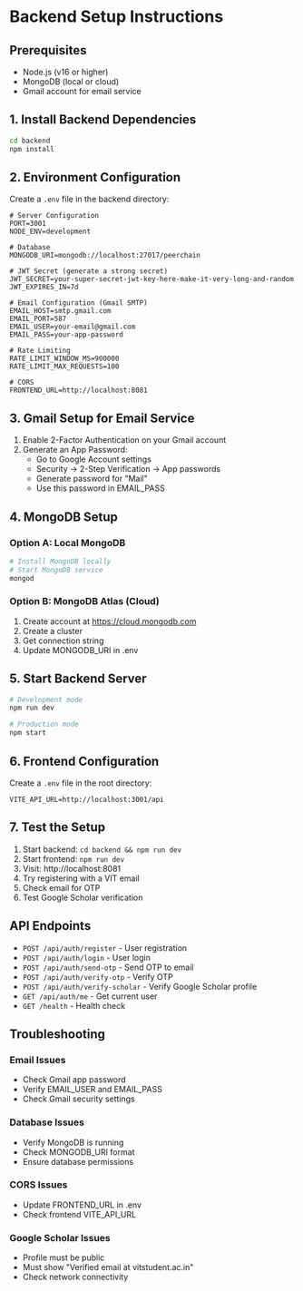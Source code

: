 # Backend Setup Instructions

## Prerequisites
- Node.js (v16 or higher)
- MongoDB (local or cloud)
- Gmail account for email service

## 1. Install Backend Dependencies

```bash
cd backend
npm install
```

## 2. Environment Configuration

Create a `.env` file in the backend directory:

```env
# Server Configuration
PORT=3001
NODE_ENV=development

# Database
MONGODB_URI=mongodb://localhost:27017/peerchain

# JWT Secret (generate a strong secret)
JWT_SECRET=your-super-secret-jwt-key-here-make-it-very-long-and-random
JWT_EXPIRES_IN=7d

# Email Configuration (Gmail SMTP)
EMAIL_HOST=smtp.gmail.com
EMAIL_PORT=587
EMAIL_USER=your-email@gmail.com
EMAIL_PASS=your-app-password

# Rate Limiting
RATE_LIMIT_WINDOW_MS=900000
RATE_LIMIT_MAX_REQUESTS=100

# CORS
FRONTEND_URL=http://localhost:8081
```

## 3. Gmail Setup for Email Service

1. Enable 2-Factor Authentication on your Gmail account
2. Generate an App Password:
   - Go to Google Account settings
   - Security → 2-Step Verification → App passwords
   - Generate password for "Mail"
   - Use this password in EMAIL_PASS

## 4. MongoDB Setup

### Option A: Local MongoDB
```bash
# Install MongoDB locally
# Start MongoDB service
mongod
```

### Option B: MongoDB Atlas (Cloud)
1. Create account at https://cloud.mongodb.com
2. Create a cluster
3. Get connection string
4. Update MONGODB_URI in .env

## 5. Start Backend Server

```bash
# Development mode
npm run dev

# Production mode
npm start
```

## 6. Frontend Configuration

Create a `.env` file in the root directory:

```env
VITE_API_URL=http://localhost:3001/api
```

## 7. Test the Setup

1. Start backend: `cd backend && npm run dev`
2. Start frontend: `npm run dev`
3. Visit: http://localhost:8081
4. Try registering with a VIT email
5. Check email for OTP
6. Test Google Scholar verification

## API Endpoints

- `POST /api/auth/register` - User registration
- `POST /api/auth/login` - User login
- `POST /api/auth/send-otp` - Send OTP to email
- `POST /api/auth/verify-otp` - Verify OTP
- `POST /api/auth/verify-scholar` - Verify Google Scholar profile
- `GET /api/auth/me` - Get current user
- `GET /health` - Health check

## Troubleshooting

### Email Issues
- Check Gmail app password
- Verify EMAIL_USER and EMAIL_PASS
- Check Gmail security settings

### Database Issues
- Verify MongoDB is running
- Check MONGODB_URI format
- Ensure database permissions

### CORS Issues
- Update FRONTEND_URL in .env
- Check frontend VITE_API_URL

### Google Scholar Issues
- Profile must be public
- Must show "Verified email at vitstudent.ac.in"
- Check network connectivity
